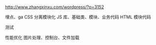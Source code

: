 

http://www.zhangxinxu.com/wordpress/?p=3152


埋点、ga
CSS 分离模块化
JS 库、基础类、模块、业务代码
HTML 模块代码

测试

性能优化 图片处理、控制台、文件加载











